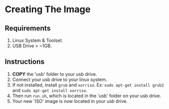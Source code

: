 <h1> Creating The Image </h1>

<h2> Requirements </h2>

1. Linux System & Toolset.
2. USB Drive > ~1GB.

<h2> Instructions </h2>

1. <b>COPY</b> the 'usb' folder to your usb drive.
2. Connect your usb drive to your linux system.
3. If not installed, install ```grub``` and ```xorriso```. Ex: ```sudo apt-get install grub2``` and ```sudo apt-get install xorriso```.
4. Then run ```run.sh```, which is located in the 'usb' folder on your usb drive.
5. Your new 'ISO' image is now located in your usb drive.